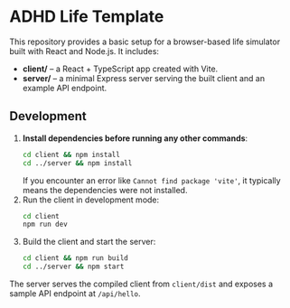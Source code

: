 # ADHD Life Template

This repository provides a basic setup for a browser-based life simulator built with React and Node.js. It includes:

- **client/** – a React + TypeScript app created with Vite.
- **server/** – a minimal Express server serving the built client and an example API endpoint.

## Development

1. **Install dependencies before running any other commands**:
   ```bash
   cd client && npm install
   cd ../server && npm install
   ```
   If you encounter an error like `Cannot find package 'vite'`, it typically means the dependencies were not installed.
2. Run the client in development mode:
   ```bash
   cd client
   npm run dev
   ```
3. Build the client and start the server:
   ```bash
   cd client && npm run build
   cd ../server && npm start
   ```

The server serves the compiled client from `client/dist` and exposes a sample API endpoint at `/api/hello`.
